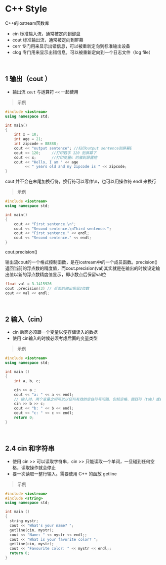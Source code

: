 
&emsp;
# C++ Style

C++的iostream函数库
- cin 标准输入流，通常被定向到键盘
- cout 标准输出流，通常被定向到屏幕
- cerr 专门用来显示出错信息，可以被重新定向到标准输出设备
- clog 专门用来显示出错信息，可以被重新定向到一个日志文件（log file）

&emsp;&emsp;
## 1 输出（cout ）
- 输出流 `cout` 与运算符 `<<` 一起使用

>示例
```c++
#include <iostream>
using namespace std;

int main()
{
    int x = 10;
    int age = 21;
    int zipcode = 88888;
    cout << "output sentence"; //扫印output sentence到屏幕E 
    cout << 120;     //打印数字 120 到屏幕下 
    cout << x;       //打印变量x 的催到屏露控
    cout << "Hello, I am " << age 
         << " years old and my zipcode is " << zipcode;
}
```

cout 并不会在末尾加换行符，换行符可以写作\n，也可以用操作符 endl 来换行
>示例
```c++
#include <iostream>
using namespace std;

int main()
{
    cout << "First sentence.\n";
    cout << "Second sentence.\nThird sentence.";
    cout << "First sentence." << endl;
    cout << "Second sentence." << endl;
}
```

cout.precision()

输出流cout的一个格式控制函数，是在iostream中的一个成员函数。precision()返回当前的浮点数的精度值，而cout.precision(val)其实就是在输出的时候设定输出值以新的浮点数精度值显示，即小数点后保留val位

```c++
float val = 3.1415926
cout .precision(3) // 后面的输出保留3位数
cout << val << endl;
```

&emsp;
## 2 输入（cin）
- cin 后面必须跟一个变量以便存储读入的数据
- 使用 cin输入的时候必须考虑后面的变量类型

>示例
```c++
#include <iostream>
using namespace std;

int main ()
{
    int a, b, c;

    cin >> a ;
    cout << "a: " << a << endl;
    // 输入时，两个变量之间可以以任何有效的空白符号间隔，包括空格、跳跃符（tab）或换行符。
    cin >> b >> c;
    cout << "b: " << b << endl;
    cout << "c: " << c << endl;
    return 0;
} 
```

&emsp;
## 2.4 cin 和字符串
- 使用 cin >> 可以读取字符串，cin >> 只能读取一个单词，一旦碰到任何空格，读取操作就会停止
- 要一次读取一整行输入。需要使用 C++ 的函放 getline

>示例
```c++
#include <iostream>
#include <string>
using namespace std;

int main ()
{
  string mystr;
  cout << "What's your name? ";
  getline(cin, mystr);
  cout << "Name: " << mystr << endl;;
  cout << "What is your favorite color? ";
  getline(cin, mystr);
  cout << "Favourite color: " << mystr << endl;;
  return 0;
}
```

